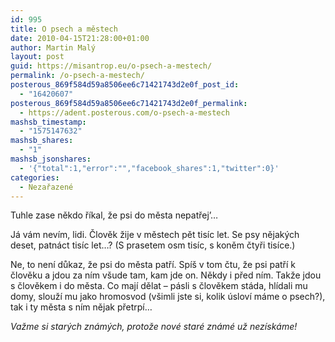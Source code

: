 ```yaml
---
id: 995
title: O psech a městech
date: 2010-04-15T21:28:00+01:00
author: Martin Malý
layout: post
guid: https://misantrop.eu/o-psech-a-mestech/
permalink: /o-psech-a-mestech/
posterous_869f584d59a8506ee6c71421743d2e0f_post_id:
  - "16420607"
posterous_869f584d59a8506ee6c71421743d2e0f_permalink:
  - https://adent.posterous.com/o-psech-a-mestech
mashsb_timestamp:
  - "1575147632"
mashsb_shares:
  - "1"
mashsb_jsonshares:
  - '{"total":1,"error":"","facebook_shares":1,"twitter":0}'
categories:
  - Nezařazené
---
```

Tuhle zase někdo říkal, že psi do města nepatřej&#8217;&#8230;

Já vám nevím, lidi. Člověk žije v městech pět tisíc let. Se psy nějakých deset, patnáct tisíc let&#8230;? (S prasetem osm tisíc, s koněm čtyři tisíce.)

Ne, to není důkaz, že psi do města patří. Spíš v tom čtu, že psi patří k člověku a jdou za ním všude tam, kam jde on. Někdy i před ním. Takže jdou s člověkem i do města. Co mají dělat &#8211; pásli s člověkem stáda, hlídali mu domy, slouží mu jako hromosvod (všimli jste si, kolik úsloví máme o psech?), tak i ty města s ním nějak přetrpí&#8230;

_Važme si starých známých, protože nové staré známé už nezískáme!_